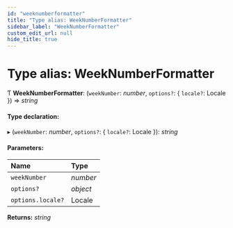 ```yaml
---
id: "weeknumberformatter"
title: "Type alias: WeekNumberFormatter"
sidebar_label: "WeekNumberFormatter"
custom_edit_url: null
hide_title: true
---
```


# Type alias: WeekNumberFormatter

Ƭ **WeekNumberFormatter**: (`weekNumber`: *number*, `options?`: { `locale?`: Locale  }) => *string*

#### Type declaration:

▸ (`weekNumber`: *number*, `options?`: { `locale?`: Locale  }): *string*

#### Parameters:

Name | Type |
:------ | :------ |
`weekNumber` | *number* |
`options?` | *object* |
`options.locale?` | Locale |

**Returns:** *string*
